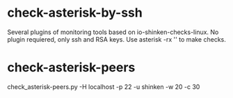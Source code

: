 check-asterisk-by-ssh
=======================

Several plugins of monitoring tools based on io-shinken-checks-linux.
No plugin requiered, only ssh and RSA keys.
Use asterisk -rx '<command>' to make checks.

check-asterisk-peers
=======================
check_asterisk-peers.py -H localhost -p 22 -u shinken -w 20 -c 30